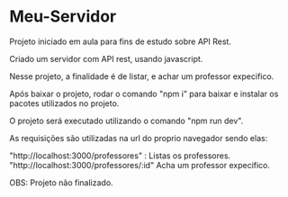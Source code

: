 # Meu-Servidor

Projeto iniciado em aula para fins de estudo sobre API Rest.

Criado um servidor com API rest, usando javascript.

Nesse projeto, a finalidade é de listar, e achar um professor expecifico.

Após baixar o projeto, rodar o comando "npm i" para baixar e instalar os pacotes utilizados no projeto.

O projeto será executado utilizando o comando "npm run dev".

As requisições são utilizadas na url do proprio navegador sendo elas:

"http://localhost:3000/professores" : Listas os professores.
"http://localhost:3000/professores/:id" Acha um professor expecifico.

OBS: Projeto não finalizado.
